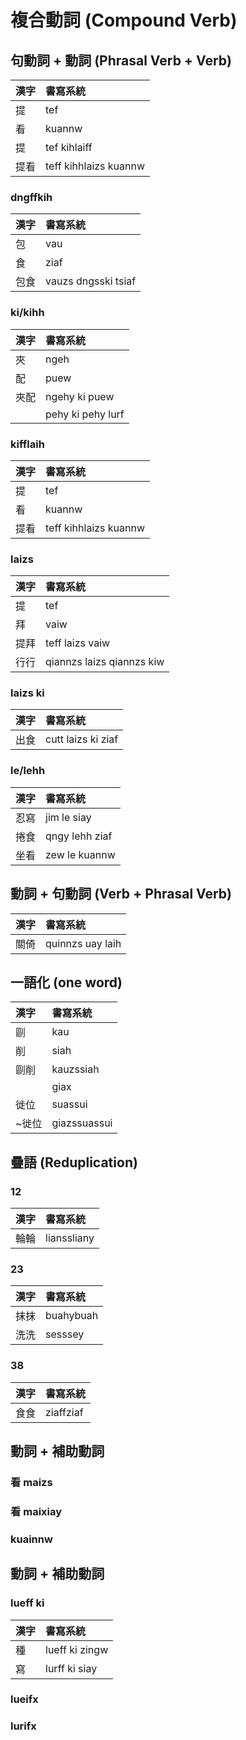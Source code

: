 # 複合動詞 \(Compound Verb\)

## 句動詞 + 動詞 \(Phrasal Verb + Verb\)

| 漢字 | 書寫系統 |
| :--- | :--- |
| 提 | tef |
| 看 | kuannw |
| 提 | tef kihlaiff |
| 提看 | teff kihhlaizs kuannw |

### dngffkih

| 漢字 | 書寫系統 |
| :--- | :--- |
| 包 | vau |
| 食 | ziaf |
| 包食 | vauzs dngsski tsiaf |

### ki/kihh

| 漢字 | 書寫系統 |
| :--- | :--- |
| 夾 | ngeh |
| 配 | puew |
| 夾配 | ngehy ki puew |
|  | pehy ki pehy lurf |

### kifflaih

| 漢字 | 書寫系統 |
| :--- | :--- |
| 提 | tef |
| 看 | kuannw |
| 提看 | teff kihhlaizs kuannw |

### laizs

| 漢字 | 書寫系統 |
| :--- | :--- |
| 提 | tef |
| 拜 | vaiw |
| 提拜 | teff laizs vaiw |
| 行行 | qiannzs laizs qiannzs kiw |

### laizs ki

| 漢字 | 書寫系統 |
| :--- | :--- |
| 出食 | cutt laizs ki ziaf |

### le/lehh

| 漢字 | 書寫系統 |
| :--- | :--- |
| 忍寫 | jim le siay |
| 捲食 | qngy lehh ziaf |
| 坐看 | zew le kuannw |

## 動詞 + 句動詞 (Verb + Phrasal Verb)

| 漢字 | 書寫系統 |
| :--- | :--- |
| 關倚 | quinnzs uay laih |

## 一語化 \(one word\)

| 漢字 | 書寫系統 |
| :--- | :--- |
| 剾 | kau |
| 削 | siah |
| 剾削 | kauzssiah |
| | giax |
| 徙位 | suassui |
| ~徙位 | giazssuassui |

## 疊語 \(Reduplication\)

### 12

| 漢字 | 書寫系統 |
| :--- | :--- |
| 輪輪 | lianssliany |

### 23

| 漢字 | 書寫系統 |
| :--- | :--- |
| 抹抹 | buahybuah |
| 洗洗 | sesssey |

### 38

| 漢字 | 書寫系統 |
| :--- | :--- |
| 食食 | ziaffziaf |

## 動詞 + 補助動詞

### 看 maizs

### 看 maixiay

### kuainnw

## 動詞 + 補助動詞

### lueff ki

| 漢字 | 書寫系統 |
| :--- | :--- |
| 種 | lueff ki zingw |
| 寫 | lurff ki siay |

### lueifx

### lurifx
